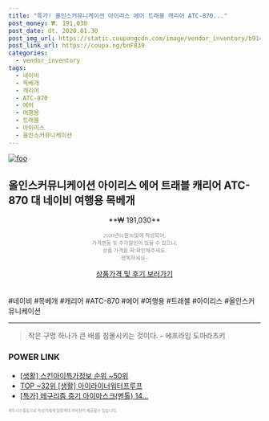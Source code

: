 ```yaml
--- 
title: "특가! 올인스커뮤니케이션 아이리스 에어 트래블 캐리어 ATC-870..." 
post_money: ₩. 191,030 
post_date: dt. 2020.01.30 
post_img_url: https://static.coupangcdn.com/image/vendor_inventory/b914/d8d6d4175be933eabb40edb6646996b6f252f4dcc7c74d7681fc019c6387.jpg 
post_link_url: https://coupa.ng/bnF839 
categories: 
  - vendor_inventory 
tags: 
  - 네이비 
  - 목베개 
  - 캐리어 
  - ATC-870 
  - 에어 
  - 여행용 
  - 트래블 
  - 아이리스 
  - 올인스커뮤니케이션 
--- 
```

[![foo](https://static.coupangcdn.com/image/vendor_inventory/b914/d8d6d4175be933eabb40edb6646996b6f252f4dcc7c74d7681fc019c6387.jpg)](https://coupa.ng/bnF839) 

## 올인스커뮤니케이션 아이리스 에어 트래블 캐리어 ATC-870 대 네이비 여행용 목베개 
<p style="text-align: center;">**₩ 191,030**</p> 
<p style="text-align: center;"><span style="color: #898c8f; font-family: Georgia,Times,serif; font-size: 0.75em;">2020년01월30일에 작성되어, <br>가격변동 및 추가할인이 있을 수 있으니,<br> 상품 가격을 꼭!확인해주세요.<br>행복하세요~</span> 
</p>	 
<div markdown="0" style="text-align: center;"><a href="https://coupa.ng/bnF839" class="btn btn--success">상품가격 및 후기 보러가기</a></div> 
<br><br> 
  #네이비 #목베개 #캐리어 #ATC-870 #에어 #여행용 #트래블 #아이리스 #올인스커뮤니케이션 
<hr> 

> 작은 구멍 하나가 큰 배를 침몰시키는 것이다. - 에프라임 도마라츠키 


### POWER LINK

* <a href="https://blog.naver.com/sakai111/221776018722" target="_blank"> [생활] 스킨아이특가정보 순위 ~50위</a>
* <a href="https://blog.naver.com/an0733/221790837777" target="_blank"> TOP ~32위 [생활] 아이라이너워터프루프</a>
* <a href="https://blog.naver.com/santokki14/221790051326" target="_blank">[특가] 메구리즘 증기 아이마스크(멘톨) 14...</a>

<span style="color: #898c8f; font-family: Georgia,Times,serif; font-size: 0.55em;">파트너스활동으로 작성자에게 일정액의 커미션이 제공될수 있습니다.</span> 
